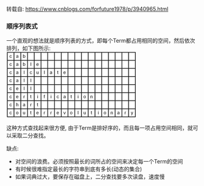 转载自: https://www.cnblogs.com/forfuture1978/p/3940965.html

### 顺序列表式 
一个直观的想法就是顺序列表的方式，即每个Term都占用相同的空间，然后依次排列，如下图所示:   
![avatar](img/顺序列表式.png)  

这种方式查找起来很方便, 由于Term是排好序的，而且每一项占用空间相同，就可以采取二分查找。

缺点: 
- 对空间的浪费。必须按照最长的词所占的空间来决定每一个Term的空间
- 有时候很难指定最长的字符串到底有多长(动态的集合)
- 如果词典过大，要保存在磁盘上，二分查找要多次读盘，速度慢